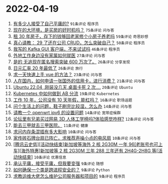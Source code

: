 # 2022-04-19

1. [有多少人接受了自己平庸的?](https://www.v2ex.com/t/847840) `91条评论` `程序员`
1. [现在的大环境，是买房的好时机吗？](https://www.v2ex.com/t/847830) `75条评论` `问与答`
1. [租 30 年房子，存下的钱够回老家修个小房子养老吗](https://www.v2ex.com/t/847837) `59条评论` `奇思妙想`
1. [真心请教： 29 了还在公司 CRUD，怎么突破自己？](https://www.v2ex.com/t/847815) `50条评论` `程序员`
1. [我写的 Kafka GUI 客户端，不来试试吗](https://www.v2ex.com/t/847796) `46条评论` `程序员`
1. [外地工作身边没有家属如何就医](https://www.v2ex.com/t/847855) `27条评论` `问与答`
1. [是的 无追现在匿名搜索突破 600 万次了。](https://www.v2ex.com/t/847842) `26条评论` `分享发现`
1. [日元汇率 20 年最低了](https://www.v2ex.com/t/847826) `26条评论` `旅行`
1. [求一天快速上手 vue 的方法？](https://www.v2ex.com/t/847805) `23条评论` `问与答`
1. [人在国内，如何申请一张国外的信用卡，进行消费？](https://www.v2ex.com/t/847829) `21条评论` `问与答`
1. [Ubuntu 22.04 ,刚装没几天,桌面卡死 2 次....](https://www.v2ex.com/t/847838) `20条评论` `Ubuntu`
1. [Kubernetes 中如何做到 AB 分流](https://www.v2ex.com/t/847814) `19条评论` `Kubernetes`
1. [工作 10 年，公司没有 10 天年假，能杠吗？](https://www.v2ex.com/t/847801) `16条评论` `职场话题`
1. [问个生活上的问题，鞋子刷完比较湿，怎么办](https://www.v2ex.com/t/847861) `14条评论` `问与答`
1. [请教一个 openwrt ipv6 的设置问题](https://www.v2ex.com/t/847849) `14条评论` `宽带症候群`
1. [论坛里有兄弟买过网易 3D 人体工学椅吗?体验感觉咋样?](https://www.v2ex.com/t/847832) `12条评论` `问与答`
1. [能去三甲就去三甲医院。](https://www.v2ex.com/t/847859) `11条评论` `健康`
1. [求问内存条混插有多大影响](https://www.v2ex.com/t/847886) `10条评论` `问与答`
1. [家传砖石牌台扇已阵亡，求推荐声噪小点的电风扇](https://www.v2ex.com/t/847865) `10条评论` `问与答`
1. [[腾讯云史低][活动快结束]新加坡等海外 2 核 2G30M 一年 96[老账号也可上车][海外特惠]新加坡等 2 核 2G30M 三年 288 三年还有 2H4G-2H8G 等[活动快结束]](https://www.v2ex.com/t/847807) `10条评论` `优惠信息`
1. [承认平庸，接受平庸，但我要变强](https://www.v2ex.com/t/847870) `9条评论` `随想`
1. [如何确保一个类是跨进程安全的？](https://www.v2ex.com/t/847868) `9条评论` `Python`
1. [求教运维大佬怎么维护公司服务器和项目的](https://www.v2ex.com/t/847860) `9条评论` `程序员`
